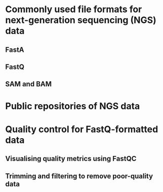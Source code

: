 # Commonly used file formats for next-generation sequencing (NGS) data

## FastA

## FastQ

## SAM and BAM

# Public repositories of NGS data 

# Quality control for FastQ-formatted data

## Visualising quality metrics using FastQC

## Trimming and filtering to remove poor-quality data




